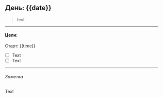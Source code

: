 ## День: {{date}}

>text

***
#### Цели:
Старт: {{time}}
- [ ] Text
- [ ] Text

***
###### Заметка
Text
